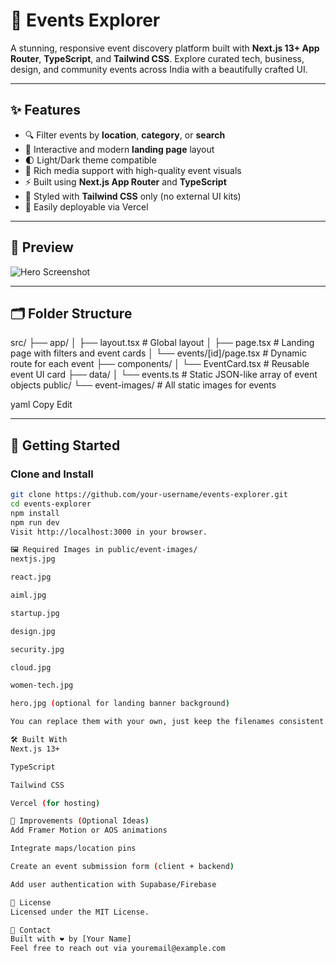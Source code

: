 # 🌟 Events Explorer

A stunning, responsive event discovery platform built with **Next.js 13+ App Router**, **TypeScript**, and **Tailwind CSS**. Explore curated tech, business, design, and community events across India with a beautifully crafted UI.

---

## ✨ Features

- 🔍 Filter events by **location**, **category**, or **search**
- 🎨 Interactive and modern **landing page** layout
- 🌓 Light/Dark theme compatible
- 📸 Rich media support with high-quality event visuals
- ⚡ Built using **Next.js App Router** and **TypeScript**
- 💅 Styled with **Tailwind CSS** only (no external UI kits)
- 🚀 Easily deployable via Vercel

---

## 📸 Preview

![Hero Screenshot](public/event-images/nextjs.jpg) <!-- Replace or add your custom hero image -->

---

## 🗂️ Folder Structure

src/
├── app/
│ ├── layout.tsx # Global layout
│ ├── page.tsx # Landing page with filters and event cards
│ └── events/[id]/page.tsx # Dynamic route for each event
├── components/
│ └── EventCard.tsx # Reusable event UI card
├── data/
│ └── events.ts # Static JSON-like array of event objects
public/
└── event-images/ # All static images for events

yaml
Copy
Edit

---

## 🚀 Getting Started

### Clone and Install

```bash
git clone https://github.com/your-username/events-explorer.git
cd events-explorer
npm install
npm run dev
Visit http://localhost:3000 in your browser.

🖼️ Required Images in public/event-images/
nextjs.jpg

react.jpg

aiml.jpg

startup.jpg

design.jpg

security.jpg

cloud.jpg

women-tech.jpg

hero.jpg (optional for landing banner background)

You can replace them with your own, just keep the filenames consistent.

🛠️ Built With
Next.js 13+

TypeScript

Tailwind CSS

Vercel (for hosting)

🧠 Improvements (Optional Ideas)
Add Framer Motion or AOS animations

Integrate maps/location pins

Create an event submission form (client + backend)

Add user authentication with Supabase/Firebase

🧾 License
Licensed under the MIT License.

💌 Contact
Built with ❤️ by [Your Name]
Feel free to reach out via youremail@example.com
